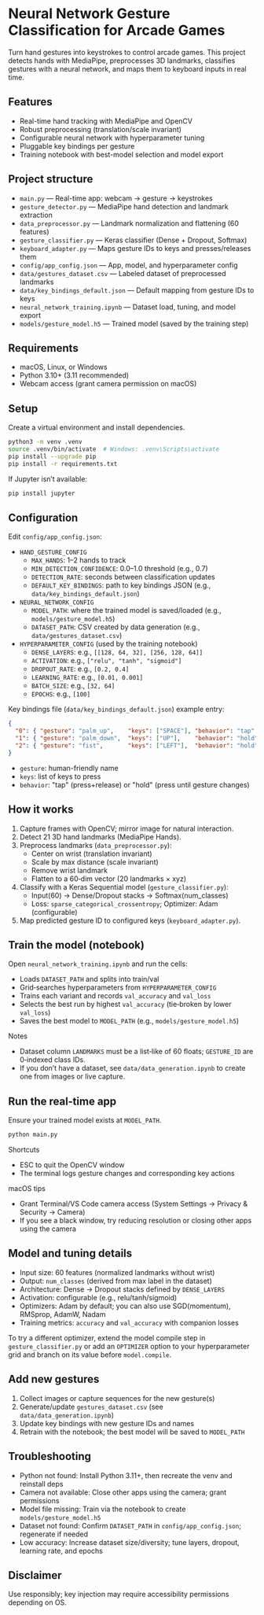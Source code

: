 # Neural Network Gesture Classification for Arcade Games

Turn hand gestures into keystrokes to control arcade games. This project detects hands with MediaPipe, preprocesses 3D landmarks, classifies gestures with a neural network, and maps them to keyboard inputs in real time.

## Features
- Real-time hand tracking with MediaPipe and OpenCV
- Robust preprocessing (translation/scale invariant)
- Configurable neural network with hyperparameter tuning
- Pluggable key bindings per gesture
- Training notebook with best-model selection and model export

## Project structure
- `main.py` — Real-time app: webcam → gesture → keystrokes
- `gesture_detector.py` — MediaPipe hand detection and landmark extraction
- `data_preprocessor.py` — Landmark normalization and flattening (60 features)
- `gesture_classifier.py` — Keras classifier (Dense + Dropout, Softmax)
- `keyboard_adapter.py` — Maps gesture IDs to keys and presses/releases them
- `config/app_config.json` — App, model, and hyperparameter config
- `data/gestures_dataset.csv` — Labeled dataset of preprocessed landmarks
- `data/key_bindings_default.json` — Default mapping from gesture IDs to keys
- `neural_network_training.ipynb` — Dataset load, tuning, and model export
- `models/gesture_model.h5` — Trained model (saved by the training step)

## Requirements
- macOS, Linux, or Windows
- Python 3.10+ (3.11 recommended)
- Webcam access (grant camera permission on macOS)

## Setup
Create a virtual environment and install dependencies.

```bash
python3 -m venv .venv
source .venv/bin/activate  # Windows: .venv\Scripts\activate
pip install --upgrade pip
pip install -r requirements.txt
```

If Jupyter isn’t available:

```bash
pip install jupyter
```

## Configuration
Edit `config/app_config.json`:

- `HAND_GESTURE_CONFIG`
  - `MAX_HANDS`: 1–2 hands to track
  - `MIN_DETECTION_CONFIDENCE`: 0.0–1.0 threshold (e.g., 0.7)
  - `DETECTION_RATE`: seconds between classification updates
  - `DEFAULT_KEY_BINDINGS`: path to key bindings JSON (e.g., `data/key_bindings_default.json`)
- `NEURAL_NETWORK_CONFIG`
  - `MODEL_PATH`: where the trained model is saved/loaded (e.g., `models/gesture_model.h5`)
  - `DATASET_PATH`: CSV created by data generation (e.g., `data/gestures_dataset.csv`)
- `HYPERPARAMETER_CONFIG` (used by the training notebook)
  - `DENSE_LAYERS`: e.g., `[[128, 64, 32], [256, 128, 64]]`
  - `ACTIVATION`: e.g., `["relu", "tanh", "sigmoid"]`
  - `DROPOUT_RATE`: e.g., `[0.2, 0.4]`
  - `LEARNING_RATE`: e.g., `[0.01, 0.001]`
  - `BATCH_SIZE`: e.g., `[32, 64]`
  - `EPOCHS`: e.g., `[100]`

Key bindings file (`data/key_bindings_default.json`) example entry:

```json
{
  "0": { "gesture": "palm_up",    "keys": ["SPACE"], "behavior": "tap" },
  "1": { "gesture": "palm_down",  "keys": ["UP"],    "behavior": "hold" },
  "2": { "gesture": "fist",       "keys": ["LEFT"],  "behavior": "hold" }
}
```

- `gesture`: human-friendly name
- `keys`: list of keys to press
- `behavior`: "tap" (press+release) or "hold" (press until gesture changes)

## How it works
1. Capture frames with OpenCV; mirror image for natural interaction.
2. Detect 21 3D hand landmarks (MediaPipe Hands).
3. Preprocess landmarks (`data_preprocessor.py`):
   - Center on wrist (translation invariant)
   - Scale by max distance (scale invariant)
   - Remove wrist landmark
   - Flatten to a 60‑dim vector (20 landmarks × xyz)
4. Classify with a Keras Sequential model (`gesture_classifier.py`):
   - Input(60) → Dense/Dropout stacks → Softmax(num_classes)
   - Loss: `sparse_categorical_crossentropy`; Optimizer: Adam (configurable)
5. Map predicted gesture ID to configured keys (`keyboard_adapter.py`).

## Train the model (notebook)
Open `neural_network_training.ipynb` and run the cells:

- Loads `DATASET_PATH` and splits into train/val
- Grid‑searches hyperparameters from `HYPERPARAMETER_CONFIG`
- Trains each variant and records `val_accuracy` and `val_loss`
- Selects the best run by highest `val_accuracy` (tie‑broken by lower `val_loss`)
- Saves the best model to `MODEL_PATH` (e.g., `models/gesture_model.h5`)

Notes
- Dataset column `LANDMARKS` must be a list‑like of 60 floats; `GESTURE_ID` are 0‑indexed class IDs.
- If you don’t have a dataset, see `data/data_generation.ipynb` to create one from images or live capture.

## Run the real‑time app
Ensure your trained model exists at `MODEL_PATH`.

```bash
python main.py
```

Shortcuts
- ESC to quit the OpenCV window
- The terminal logs gesture changes and corresponding key actions

macOS tips
- Grant Terminal/VS Code camera access (System Settings → Privacy & Security → Camera)
- If you see a black window, try reducing resolution or closing other apps using the camera

## Model and tuning details
- Input size: 60 features (normalized landmarks without wrist)
- Output: `num_classes` (derived from max label in the dataset)
- Architecture: Dense → Dropout stacks defined by `DENSE_LAYERS`
- Activation: configurable (e.g., relu/tanh/sigmoid)
- Optimizers: Adam by default; you can also use SGD(momentum), RMSprop, AdamW, Nadam
- Training metrics: `accuracy` and `val_accuracy` with companion losses

To try a different optimizer, extend the model compile step in `gesture_classifier.py` or add an `OPTIMIZER` option to your hyperparameter grid and branch on its value before `model.compile`.

## Add new gestures
1. Collect images or capture sequences for the new gesture(s)
2. Generate/update `gestures_dataset.csv` (see `data/data_generation.ipynb`)
3. Update key bindings with new gesture IDs and names
4. Retrain with the notebook; the best model will be saved to `MODEL_PATH`

## Troubleshooting
- Python not found: Install Python 3.11+, then recreate the venv and reinstall deps
- Camera not available: Close other apps using the camera; grant permissions
- Model file missing: Train via the notebook to create `models/gesture_model.h5`
- Dataset not found: Confirm `DATASET_PATH` in `config/app_config.json`; regenerate if needed
- Low accuracy: Increase dataset size/diversity; tune layers, dropout, learning rate, and epochs

## Disclaimer
Use responsibly; key injection may require accessibility permissions depending on OS.
